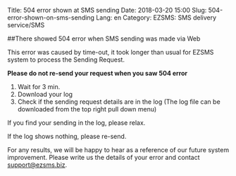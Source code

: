 Title: 504 error shown at SMS sending
Date: 2018-03-20 15:00
Slug: 504-error-shown-on-sms-sending
Lang: en
Category: EZSMS: SMS delivery service/SMS

##There showed 504 error when SMS sending was made via Web

This error was caused by time-out, it took longer than usual for EZSMS system to process the Sending Request.

**Please do not re-send your request when you saw 504 error**

1. Wait for 3 min.
2. Download your log
3. Check if the sending request details are in the log (The log file can be downloaded from the top right pull down menu)

If you find your sending in the log, please relax.

If the log shows nothing, please re-send.

For any results, we will be happy to hear as a reference of our future system improvement.
Please write us the details of your error and contact support@ezsms.biz.
